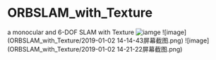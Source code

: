 # ORBSLAM_with_Texture
a monocular and 6-DOF SLAM with Texture
![iamge](http://github.com/ORBSLAM_with_Texture/2019-01-02_13-53-37屏幕截图.png)
![image](ORBSLAM_with_Texture/2019-01-02 14-14-43屏幕截图.png)
![image](ORBSLAM_with_Texture/2019-01-02 14-21-22屏幕截图.png)
